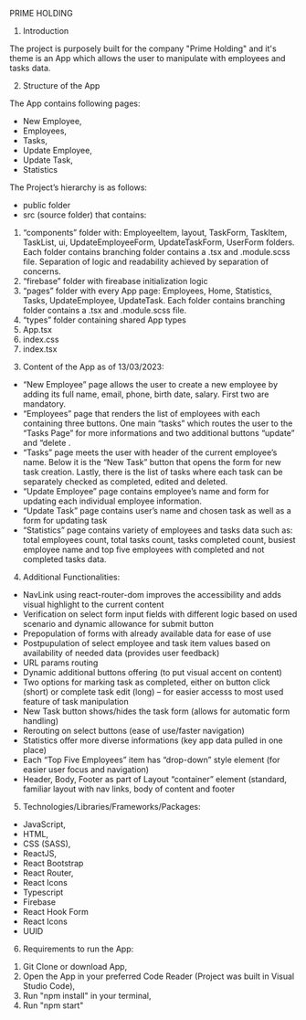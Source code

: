 PRIME HOLDING

1. Introduction

The project is purposely built for the company "Prime Holding" and it's theme is an App which allows the user to manipulate with employees and tasks data.

2. Structure of the App

The App contains following pages:

- New Employee,
- Employees,
- Tasks,
- Update Employee,
- Update Task,
- Statistics

The Project’s hierarchy is as follows:

- public folder
- src (source folder) that contains:

1. “components” folder with: EmployeeItem, layout, TaskForm, TaskItem, TaskList, ui, UpdateEmployeeForm, UpdateTaskForm, UserForm folders. Each folder contains branching folder contains a .tsx and .module.scss file. Separation of logic and readability achieved by separation of concerns.
2. “firebase” folder with fireabase initialization logic
3. “pages” folder with every App page: Employees, Home, Statistics, Tasks, UpdateEmployee, UpdateTask. Each folder contains branching folder contains a .tsx and .module.scss file.
4. “types” folder containing shared App types
5. App.tsx
6. index.css
7. index.tsx

3) Content of the App as of 13/03/2023:

- “New Employee” page allows the user to create a new employee by adding its full name, email, phone, birth date, salary. First two are mandatory.
- “Employees” page that renders the list of employees with each containing three buttons. One main “tasks” which routes the user to the “Tasks Page” for more informations and two additional buttons “update” and “delete .
- “Tasks” page meets the user with header of the current employee’s name. Below it is the “New Task” button that opens the form for new task creation. Lastly, there is the list of tasks where each task can be separately checked as completed, edited and deleted.
- “Update Employee” page contains employee’s name and form for updating each individual employee information.
- “Update Task” page contains user’s name and chosen task as well as a form for updating task
- “Statistics” page contains variety of employees and tasks data such as: total employees count, total tasks count, tasks completed count, busiest employee name and top five employees with completed and not completed tasks data.

4. Additional Functionalities:

- NavLink using react-router-dom improves the accessibility and adds visual highlight to the current content
- Verification on select form input fields with different logic based on used scenario and dynamic allowance for submit button
- Prepopulation of forms with already available data for ease of use
- Postpupulation of select employee and task item values based on availability of needed data (provides user feedback)
- URL params routing
- Dynamic additional buttons offering (to put visual accent on content)
- Two options for marking task as completed, either on button click (short) or complete task edit (long) – for easier accesss to most used feature of task manipulation
- New Task button shows/hides the task form (allows for automatic form handling)
- Rerouting on select buttons (ease of use/faster navigation)
- Statistics offer more diverse informations (key app data pulled in one place)
- Each “Top Five Employees” item has “drop-down” style element (for easier user focus and navigation)
- Header, Body, Footer as part of Layout “container” element (standard, familiar layout with nav links, body of content and footer

5. Technologies/Libraries/Frameworks/Packages:

- JavaScript,
- HTML,
- CSS (SASS),
- ReactJS,
- React Bootstrap
- React Router,
- React Icons
- Typescript
- Firebase
- React Hook Form
- React Icons
- UUID

6. Requirements to run the App:

1) Git Clone or download App,
2) Open the App in your preferred Code Reader (Project was built in Visual Studio Code),
3) Run "npm install" in your terminal,
4) Run "npm start"

